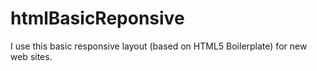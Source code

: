 # htmlBasicReponsive

I use this basic responsive layout (based on HTML5 Boilerplate) for new web sites.
